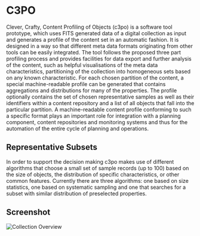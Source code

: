 C3PO
===================================================

Clever, Crafty, Content Profiling of Objects (c3po) is a software tool prototype, which uses FITS generated data of a digital collection as input
and generates a profile of the content set in an automatic fashion. It is designed in a way so that different meta data formats originating from
other tools can be easily integrated. The tool follows the proposed three part profiling process and provides facilities for data export and further
analysis of the content, such as helpful visualisations of the meta data characteristics, partitioning of the collection into homogeneous sets
based on any known characteristic. For each chosen partition of the content, a special machine-readable profile can be generated that contains aggregations
and distributions for many of the properties. The profile optionally contains the set of chosen representative samples as well as their identifiers
within a content repository and a list of all objects that fall into the particular partition. A machine-readable content profile conforming to such
a specific format plays an important role for integration with a planning component, content repositories and monitoring systems and thus for the
automation of the entire cycle of planning and operations.

Representative Subsets
------------------------
In order to support the decision making c3po makes use of different algorithms that choose a small set of sample records (up to 100)
based on the size of objects, the distribution of specific characteristics, or other common features.
Currently there are three algorithms: one based on size statistics, one based on systematic sampling and one
that searches for a subset with similar distribution of preselected properties.


Screenshot
------------------------
![Collection Overview](https://dl.dropbox.com/u/8290338/blog/c3po_overview.png "Collection Overview")